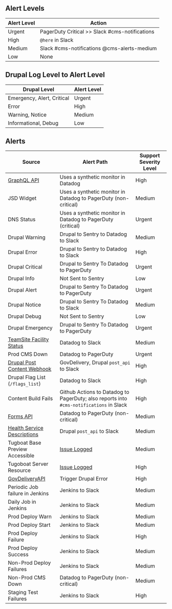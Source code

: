 ## Alert Levels

| Alert Level  | Action                                   |
|--------|------------------------------------------------|
| Urgent | PagerDuty Critical >> Slack #cms-notifications |
| High   | `@here` in Slack                               |
| Medium | Slack #cms-notifications @cms-alerts-medium    |
| Low    | None                                           |

## Drupal Log Level to Alert Level


| Drupal Level               | Alert Level  |
|----------------------------|--------|
| Emergency, Alert, Critical | Urgent |
| Error                      | High   |
| Warning, Notice            | Medium |
| Informational, Debug       | Low    |

## Alerts
| Source                                                                                                                                     | Alert Path                                                                               | Support Severity Level |
|--------------------------------------------------------------------------------------------------------------------------------------------|------------------------------------------------------------------------------------------|------------------------|
| [GraphQL API](https://github.com/department-of-veterans-affairs/va.gov-cms/blob/master/READMES/downstream_dependencies.md)                 | Uses a synthetic monitor in Datadog                                                      | High                   |
| JSD Widget                                                                                                                                 | Uses a synthetic monitor in Datadog to PagerDuty (non-critical)                          | Medium                 |
| DNS Status                                                                                                                                 | Uses a synthetic monitor in Datadog to PagerDuty (critical)                          | Urgent                 |
| Drupal Warning                                                                                                                             | Drupal to Sentry to Datadog to Slack                                                     | Medium                 |
| Drupal Error                                                                                                                               | Drupal to Sentry to Datadog to Slack                                                     | High                   |
| Drupal Critical                                                                                                                            | Drupal to Sentry To Datadog to PagerDuty                                                 | Urgent                 |
| Drupal Info                                                                                                                                | Not Sent to Sentry                                                                       | Low                    |
| Drupal Alert                                                                                                                               | Drupal to Sentry To Datadog to PagerDuty                                                 | Urgent                 |
| Drupal Notice                                                                                                                              | Drupal to Sentry To Datadog to Slack                                                     | Medium                 |
| Drupal Debug                                                                                                                               | Not Sent to Sentry                                                                       | Low                    |
| Drupal Emergency                                                                                                                           | Drupal to Sentry To Datadog to PagerDuty                                                 | Urgent                 |
| [TeamSite Facility Status](https://github.com/department-of-veterans-affairs/va.gov-cms/blob/master/READMES/downstream_dependencies.md)    | Datadog to Slack                                                                         | Medium                 |
| Prod CMS Down                                                                                                                              | Datadog to PagerDuty                                                                  | Urgent                 |
| [Drupal Post Content Webhook](https://github.com/department-of-veterans-affairs/va.gov-cms/blob/master/READMES/downstream_dependencies.md) | GovDelivery, Drupal `post_api` to Slack                                                  | High                   |
| Drupal Flag List (`/flags_list`)                                                                                                            | Datadog to Slack | High                   |
| Content Build Fails                                                                                                                        | Github Actions to Datadog to PagerDuty; also reports into `#cms-notifications` in Slack                                               | High                   |
| [Forms API](https://github.com/department-of-veterans-affairs/va.gov-cms/blob/master/READMES/downstream_dependencies.md)                   | Datadog to PagerDuty (non-critical)                                                      | Medium                 |
| [Health Service Descriptions](https://github.com/department-of-veterans-affairs/va.gov-cms/blob/master/READMES/downstream_dependencies.md) | Drupal `post_api` to Slack                                                               | Medium                 |
| Tugboat Base Preview Accessible                                                                                                             | [Issue Logged](https://github.com/department-of-veterans-affairs/va.gov-cms/issues/6307) | Medium                 |
| Tugoboat Server Resource                                                                                                                   | [Issue Logged](https://github.com/department-of-veterans-affairs/va.gov-cms/issues/4562) | High                   |
| [GovDeliveryAPI](https://github.com/department-of-veterans-affairs/va.gov-cms/blob/master/READMES/upstream-dependencies.md)                | Trigger Drupal Error                                                                     | High                   |
| Periodic Job failure in Jenkins                                                                                                                    | Jenkins to Slack                                                                         | Medium                 |
| Daily Job in Jenkins                                                                                                                       | Jenkins to Slack                                                                         | Medium                 |
| Prod Deploy Warn                                                                                                                        | Jenkins to Slack                                                                         | Medium                   |
| Prod Deploy Start                                                                                                                        | Jenkins to Slack                                                                         | Medium                   |
| Prod Deploy Failure                                                                                                                        | Jenkins to Slack                                                                         | High                   |
| Prod Deploy Success                                                                                                                        | Jenkins to Slack                                                                         | Medium                 |
| Non-Prod Deploy Failures                                                                                                                   | Jenkins to Slack                                                                         | Medium                 |
| Non-Prod CMS Down                                                                                                                          | Datadog to PagerDuty (non-critical)                                                      | Medium                 |
| Staging Test Failures                                                                                                                        | Jenkins to Slack                                                                         | High                   |


